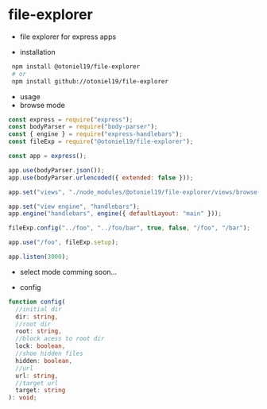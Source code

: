 # file-explorer

- file explorer for express apps

- installation

```sh
 npm install @otoniel19/file-explorer
 # or
 npm install github://otoniel19/file-explorer
```

- usage
- browse mode

```js
const express = require("express");
const bodyParser = require("body-parser");
const { engine } = require("express-handlebars");
const fileExp = require("@otoniel19/file-explorer");

const app = express();

app.use(bodyParser.json());
app.use(bodyParser.urlencoded({ extended: false }));

app.set("views", "./node_modules/@otoniel19/file-explorer/views/browse-mode/");

app.set("view engine", "handlebars");
app.engine("handlebars", engine({ defaultLayout: "main" }));

fileExp.config("../foo", "../foo/bar", true, false, "/foo", "/bar");

app.use("/foo", fileExp.setup);

app.listen(3000);
```

- select mode comming soon...

- config

```ts
function config(
  //initial dir
  dir: string,
  //root dir
  root: string,
  //block acess to root dir
  lock: boolean,
  //shoe hidden files
  hidden: boolean,
  //url
  url: string,
  //target url
  target: string
): void;
```

